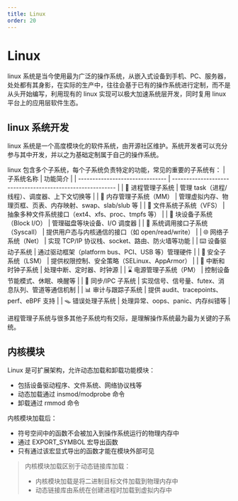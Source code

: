 ```yaml
---
title: Linux
order: 20
---
```


# Linux
linux 系统是当今使用最为广泛的操作系统，从嵌入式设备到手机、PC、服务器，处处都有其身影，在实际的生产中，往往会基于已有的操作系统进行定制，而不是从头开始编写，利用现有的 linux 实现可以极大加速系统层开发，同时复用 linux 平台上的应用层软件生态。

## linux 系统开发
linux 系统是一个高度模块化的软件系统，由开源社区维护。系统开发者可以充分参与其中开发，并以之为基础定制属于自己的操作系统。

linux 包含多个子系统，每个子系统负责特定的功能，常见的重要的子系统有：
| 子系统名称                      | 功能简介                                                   |
| ------------------------------- | ---------------------------------------------------------- |
| 🔧 进程管理子系统                | 管理 task（进程/线程）、调度器、上下文切换等               |
| 🧠 内存管理子系统（MM）          | 管理虚拟内存、物理页框、页表、内存映射、swap、slab/slub 等 |
| 📁 文件系统子系统（VFS）         | 抽象多种文件系统接口（ext4、xfs、proc、tmpfs 等）          |
| 💾 块设备子系统（Block I/O）     | 管理磁盘等块设备、I/O 调度器                               |
| 🧮 系统调用接口子系统（Syscall） | 提供用户态与内核通信的接口（如 open/read/write）           |
| 🌐 网络子系统（Net）             | 实现 TCP/IP 协议栈、socket、路由、防火墙等功能             |
| ⌨️ 设备驱动子系统                | 通过驱动框架（platform bus、PCI、USB 等）管理硬件          |
| 🔐 安全子系统（LSM）             | 提供权限控制、安全策略（SELinux、AppArmor）                |
| 🧾 中断和时钟子系统              | 处理中断、定时器、时钟源                                   |
| ⌛ 电源管理子系统（PM）          | 控制设备节能模式、休眠、唤醒等                             |
| 🔄 同步/IPC 子系统               | 实现信号、信号量、futex、消息队列、管道等通信机制          |
| 📊 审计与跟踪子系统              | 提供 audit、tracepoints、perf、eBPF 支持                   |
| 🪤 错误处理子系统                | 处理异常、oops、panic、内存纠错等                          |

进程管理子系统与很多其他子系统均有交际，是理解操作系统最为最为关键的子系统。

## 内核模块
Linux 是可扩展架构，允许动态加载和卸载功能模块：

- 包括设备驱动程序、文件系统、网络协议栈等
- 动态加载通过 insmod/modprobe 命令
- 卸载通过 rmmod 命令

内核模块加载后：

- 符号空间中的函数不会被加入到操作系统运行的物理内存中
- 通过 EXPORT_SYMBOL 宏导出函数
- 只有通过该宏显式导出的函数才能在模块外部可见

> 内核模块加载区别于动态链接库加载：
>
> - 内核模块加载是将二进制目标文件加载到物理内存中
> - 动态链接库由系统在创建进程时加载到虚拟内存中
